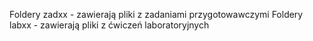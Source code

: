 Foldery zadxx - zawierają pliki z zadaniami przygotowawczymi
Foldery labxx - zawierają pliki z ćwiczeń laboratoryjnych
